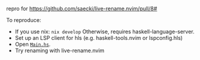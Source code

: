 repro for https://github.com/saecki/live-rename.nvim/pull/8#

To reproduce:

- If you use nix: `nix develop`
  Otherwise, requires haskell-language-server.
- Set up an LSP client for hls (e.g. haskell-tools.nvim or lspconfig.hls)
- Open [`Main.hs`](./Main.hs).
- Try renaming with live-rename.nvim

